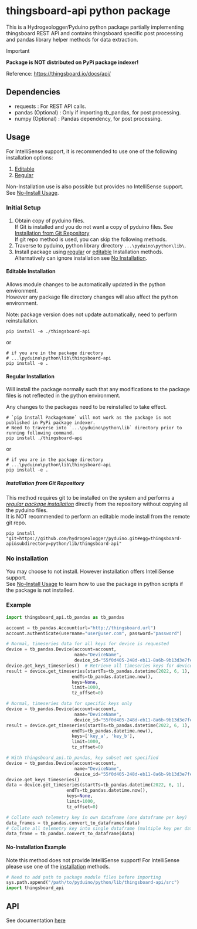 # thingsboard-api python package

This is a Hydrogeologger/Pyduino python package partially implementing thingsboard REST API
and contains thingsboard specific post processing and pandas library helper methods for data extraction.

> [!IMPORTANT]
> **Package is NOT distributed on PyPi package indexer!**

Reference: <https://thingsboard.io/docs/api/>

## Dependencies

- requests : For REST API calls.
- pandas (Optional) : Only if importing tb_pandas, for post processing.
- numpy (Optional) : Pandas dependency, for post processing.

## Usage

For IntelliSense support, it is recommended to use one of the following installation options:

1. [Editable](#editable-installation)
2. [Regular](#regular-installation)

Non-Installation use is also possible but provides no IntelliSense support. See [No-Install Usage](#no-installation-example).

### Initial Setup

1. Obtain copy of pyduino files.\
   If Git is installed and you do not want a copy of pyduino files.
   See [Installation from Git Repository](#installation-from-git-repository)\
   If git repo method is used, you can skip the following methods.
2. Traverse to pyduino, python library directory `...\pyduino\python\lib\`.
3. Install package using [regular](#regular-installation) or [editable](#editable-installation) Installation methods.
    Alternatively can ignore installation see [No Installation](#no-installation).

#### Editable Installation

Allows module changes to be automatically updated in the python environment.\
However any package file directory changes will also affect the python environment.

Note: package version does not update automatically, need to perform reinstallation.

```shell
pip install -e ./thingsboard-api
```

or

```shell
# if you are in the package directory
# ...\pyduino\python\lib\thingsboard-api
pip install -e .
```

#### Regular Installation

Will install the package normally such that any modifications to the package
files is not reflected in the python environment.

Any changes to the packages need to be reinstalled to take effect.

```shell
# `pip install PackageName` will not work as the package is not published in PyPi package indexer.
# Need to traverse into `...\pyduino\python\lib` directory prior to running following command.
pip install ./thingsboard-api
```

or

```shell
# if you are in the package directory
# ...\pyduino\python\lib\thingsboard-api
pip install -e .
```

##### Installation from Git Repository

This method requires git to be installed on the system and performs a [*regular package installation*](#regular-installation)
directly from the repository without copying all the pyduino files.\
It is NOT recommended to perform an editable mode install from the remote git repo.

```shell
pip install "git+https://github.com/hydrogeologger/pyduino.git#egg=thingsboard-api&subdirectory=python/lib/thingsboard-api"
```

### No installation

You may choose to not install. However installation offers IntelliSense support.\
See [No-Install Usage](#no-installation-example) to learn how to use the package in python scripts if the package is not installed.

### Example

```python
import thingsboard_api.tb_pandas as tb_pandas

account = tb_pandas.Account(url="http://thingsboard.url")
account.authenticate(username="user@user.com", password="password")

# Normal, timeseries data for all keys for device is requested
device = tb_pandas.Device(account=account,
                          name="DeviceName",
                          device_id="55f0d405-248d-eb11-8a6b-9b13d3e7fe2e")
device.get_keys_timeseries()  # Retrieve all timeseries keys for device
result = device.get_timeseries(startTs=tb_pandas.datetime(2022, 6, 1),
                         endTs=tb_pandas.datetime.now(),
                         keys=None,
                         limit=1000,
                         tz_offset=0)

# Normal, timeseries data for specific keys only
device = tb_pandas.Device(account=account,
                          name="DeviceName",
                          device_id="55f0d405-248d-eb11-8a6b-9b13d3e7fe2e")
result = device.get_timeseries(startTs=tb_pandas.datetime(2022, 6, 1),
                         endTs=tb_pandas.datetime.now(),
                         keys=['key_a', 'key_b'],
                         limit=1000,
                         tz_offset=0)

# With thingsboard_api.tb_pandas, key subset not specified
device = tb_pandas.Device(account=account,
                          name="DeviceName",
                          device_id="55f0d405-248d-eb11-8a6b-9b13d3e7fe2e")
device.get_keys_timeseries()
data = device.get_timeseries(startTs=tb_pandas.datetime(2022, 6, 1),
                       endTs=tb_pandas.datetime.now(),
                       keys=None,
                       limit=1000,
                       tz_offset=0)

# Collate each telemetry key in own dataframe (one dataframe per key)
data_frames = tb_pandas.convert_to_dataframes(data)
# Collate all telemetry key into single dataframe (multiple key per dataframe)
data_frame = tb_pandas.convert_to_dataframe(data)
```

#### No-Installation Example

Note this method does not provide IntelliSense support! For IntelliSense please use one of the [installation](#initial-setup) methods.

```python
# Need to add path to package module files before importing
sys.path.append("/path/to/pyduino/python/lib/thingsboard-api/src")
import thingsboard_api
```

## API

See documentation [here](<./docs/readme.md>)
